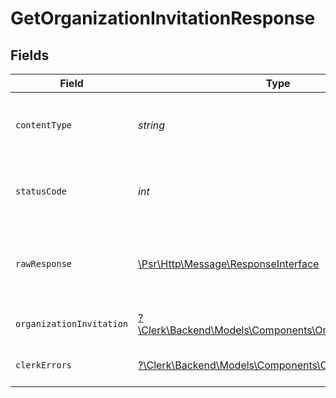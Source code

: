 # GetOrganizationInvitationResponse


## Fields

| Field                                                                                                         | Type                                                                                                          | Required                                                                                                      | Description                                                                                                   |
| ------------------------------------------------------------------------------------------------------------- | ------------------------------------------------------------------------------------------------------------- | ------------------------------------------------------------------------------------------------------------- | ------------------------------------------------------------------------------------------------------------- |
| `contentType`                                                                                                 | *string*                                                                                                      | :heavy_check_mark:                                                                                            | HTTP response content type for this operation                                                                 |
| `statusCode`                                                                                                  | *int*                                                                                                         | :heavy_check_mark:                                                                                            | HTTP response status code for this operation                                                                  |
| `rawResponse`                                                                                                 | [\Psr\Http\Message\ResponseInterface](https://www.php-fig.org/psr/psr-7/#33-psrhttpmessageresponseinterface)  | :heavy_check_mark:                                                                                            | Raw HTTP response; suitable for custom response parsing                                                       |
| `organizationInvitation`                                                                                      | [?\Clerk\Backend\Models\Components\OrganizationInvitation](../../Models/Components/OrganizationInvitation.md) | :heavy_minus_sign:                                                                                            | An organization invitation                                                                                    |
| `clerkErrors`                                                                                                 | [?\Clerk\Backend\Models\Components\ClerkErrors](../../Models/Components/ClerkErrors.md)                       | :heavy_minus_sign:                                                                                            | Request was not successful                                                                                    |